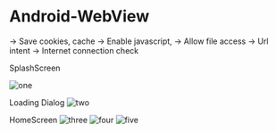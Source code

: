 # Android-WebView

-> Save cookies, cache
-> Enable javascript,
-> Allow file access
-> Url intent
-> Internet connection check

SplashScreen

![one](https://github.com/AzharKV/Android-WebView/blob/760732ba9fbda677f5500d53d7ff9c251bb0796b/app/src/main/res/raw/one.jpg)

Loading Dialog
![two](https://github.com/AzharKV/Android-WebView/blob/760732ba9fbda677f5500d53d7ff9c251bb0796b/app/src/main/res/raw/two.jpg)

HomeScreen
![three](https://github.com/AzharKV/Android-WebView/blob/760732ba9fbda677f5500d53d7ff9c251bb0796b/app/src/main/res/raw/three.jpg)
![four](https://github.com/AzharKV/Android-WebView/blob/760732ba9fbda677f5500d53d7ff9c251bb0796b/app/src/main/res/raw/four.jpg)
![five](https://github.com/AzharKV/Android-WebView/blob/760732ba9fbda677f5500d53d7ff9c251bb0796b/app/src/main/res/raw/five.jpg)

